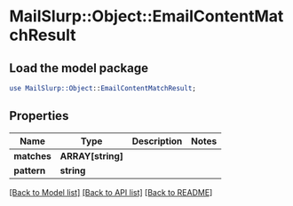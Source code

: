 # MailSlurp::Object::EmailContentMatchResult

## Load the model package
```perl
use MailSlurp::Object::EmailContentMatchResult;
```

## Properties
Name | Type | Description | Notes
------------ | ------------- | ------------- | -------------
**matches** | **ARRAY[string]** |  | 
**pattern** | **string** |  | 

[[Back to Model list]](../README#documentation-for-models) [[Back to API list]](../README#documentation-for-api-endpoints) [[Back to README]](../README)


